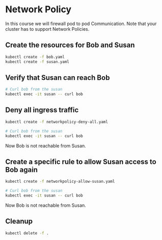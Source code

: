 # Network Policy

In this course we will firewall pod to pod Communication. Note that your cluster has to support Network Policies.

## Create the resources for Bob and Susan

```bash
kubectl create -f bob.yaml
kubectl create -f susan.yaml
```

## Verify that Susan can reach Bob

```bash
# Curl bob from the susan
kubectl exec -it susan -- curl bob
```

## Deny all ingress traffic

```bash
kubectl create -f networkpolicy-deny-all.yaml

# Curl bob from the susan
kubectl exec -it susan -- curl bob
```

Now Bob is not reachable from Susan.

## Create a specific rule to allow Susan access to Bob again

```bash
kubectl create -f networkpolicy-allow-susan.yaml

# Curl bob from the susan
kubectl exec -it susan -- curl bob
```

Now Bob is not reachable from Susan.

## Cleanup

```bash
kubectl delete -f .
```
